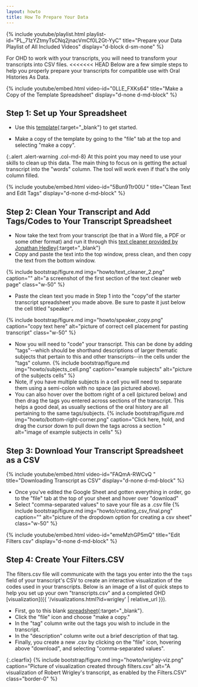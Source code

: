```yaml
---
layout: howto
title: How To Prepare Your Data
---
```

{% include youtube/playlist.html playlist-id="PL_71zYZtmyTsCNq2jnacVmCf0L2Gt-YyC" title="Prepare your Data Playlist of All Included Videos" display="d-block d-sm-none" %}

For OHD to work with your transcripts, you will need to transform your transcripts into CSV files.
<<<<<<< HEAD
Below are a few simple steps to help you properly prepare your transcripts for compatible use with Oral Histories As 
Data.  

{% include youtube/embed.html video-id="0LLE_FXKs64" title="Make a Copy of the Template Spreadsheet" display="d-none d-md-block" %}
## Step 1: Set up Your Spreadsheet

- Use this [template](https://docs.google.com/spreadsheets/d/1uWrPMItiP-XOSkm7gyC8b9bl3tpSQRj9zLzS5y8QnW0/edit?usp=sharing){:target="_blank"} to get started. 

- Make a copy of the template by going to the "file" tab at the top and selecting "make a copy". 

{:.alert .alert-warning .col-md-8} 
At this point you may need to use your skills to clean up this data. The main thing to focus on is getting the actual transcript into the "words" column. The tool will work even if that's the only column filled. 

{% include youtube/embed.html  video-id="5Bun9Ttr00U " title="Clean Text and Edit Tags" display="d-none d-md-block" %}

## Step 2: Clean Your Transcript and Add Tags/Codes to Your Transcript Spreadsheet

- Now take the text from your transcript (be that in a Word file, a PDF or some other format) and run it through this [text cleaner provided by Jonathan Hedley](https://jhy.io/tools/convert-word-to-plain-text){:target="_blank"}  
- Copy and paste the text into the top window, press clean, and then copy the text from the bottom window. 

{% include bootstrap/figure.md img="howto/text_cleaner_2.png" caption="" alt="a screenshot of the first section of the text cleaner web page" class="w-50" %}

- Paste the clean text you made in Step 1 into the "copy"of the starter transcript spreadsheet you made above. Be sure to paste it just below the cell titled "speaker".  

{% include bootstrap/figure.md img="howto/speaker_copy.png" caption="copy text here" alt="picture of correct cell placement for pasting transcript" class="w-50" %}
- Now you will need to "code" your transcript. This can be done by adding "tags"--which should be shorthand descriptions of larger thematic subjects that pertain to this and other transcripts--in the cells under the "tags" column.
{% include bootstrap/figure.md img="howto/subjects_cell.png" caption="example subjects" alt="picture of the subjects cells" %}
- Note, if you have multiple subjects in a cell you will need to separate them using a semi-colon with no space (as pictured above). 
- You can also hover over the bottom right of a cell (pictured below) and then drag the tags you entered across sections of the transcript. This helps a good deal, as usually sections of the oral history are all pertaining to the same tags/subjects. 
{% include bootstrap/figure.md img="howto/bottom-right-corner.png" caption="Click here, hold, and drag the cursor down to pull down the tags across a section " alt="image of example subjects in cells" %}

## Step 3: Download Your Transcript Spreadsheet as a CSV

{% include youtube/embed.html  video-id="FAQmA-RWCvQ " title="Downloading Transcript as CSV" display="d-none d-md-block" %}
- Once you've edited the Google Sheet and gotten everything in order, go to the "file" tab at the top of your sheet and hover over "download"
- Select "comma-separated values"  to save your file as a .csv file
{% include bootstrap/figure.md img="howto/creating_csv_final.png" caption="" alt="picture of the dropdown option for creating a csv sheet" class="w-50" %}

{% include youtube/embed.html  video-id="emeMzhGP5mQ" title="Edit Filters csv" display="d-none d-md-block" %}
## Step 4: Create Your Filters.CSV 
The filters.csv file will communicate with the tags you enter into the the `tags` field of your transcript's CSV to create an interactive visualization of the codes used in your transcripts.  Below is an image of a list of quick steps to help you set up your own "transcripts.csv" and a completed OHD [visualization]({{ '/visualizations.html?id=wrigley' | relative_url }}). 

- First, go to this blank [spreadsheet](https://docs.google.com/spreadsheets/d/1qPU-7LFZrIWcLiHuTqnlbnRD1869SJalJ5OCL7tGtzE/edit#gid=0){:target="_blank"}. 
- Click the "file" icon and choose "make a copy." 
- In the "tag" column write out the tags you wish to include in the transcript.
- In the "description" column write out a brief description of that tag. 
- Finally, you create a new .csv by clicking on the "file" icon, hovering above "download", and selecting "comma-separated values". 

{:.clearfix}
{% include bootstrap/figure.md img="howto/wrigley-viz.png" caption="Picture of visualization created through filters.csv" alt="A visualization of Robert Wrigley's transcript, as enabled by the Filters.CSV" class="border-0" %}

